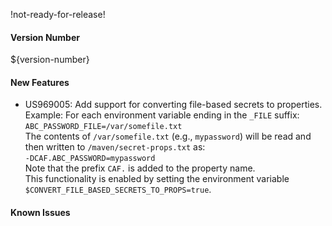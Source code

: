!not-ready-for-release!

#### Version Number
${version-number}

#### New Features
- US969005: Add support for converting file-based secrets to properties.  
  Example: For each environment variable ending in the `_FILE` suffix:  
  `ABC_PASSWORD_FILE=/var/somefile.txt`  
  The contents of `/var/somefile.txt` (e.g., `mypassword`) will be read and then written to `/maven/secret-props.txt` as:  
  `-DCAF.ABC_PASSWORD=mypassword`  
  Note that the prefix `CAF.` is added to the property name.  
  This functionality is enabled by setting the environment variable `$CONVERT_FILE_BASED_SECRETS_TO_PROPS=true`.

#### Known Issues
